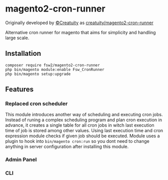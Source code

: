 # magento2-cron-runner

Originally developed by [&copy;Creatuity](https://creatuity.com/) as [creatuity/magento2-cron-runner](https://github.com/creatuity/magento2-cron-runner)

Alternative cron runner for magento that aims for simplicity and handling large scale.

## Installation
  
```
composer require fsw2/magento2-cron-runner
php bin/magento module:enable Fsw_CronRunner
php bin/magento setup:upgrade
```

## Features
  
### Replaced cron scheduler

This module introduces another way of scheduling and executing cron jobs. Instead of runing a complex scheduling program and plan cron execution in advance, it creates a single table for all cron jobs in witch last execution time of job is stored among other values. Using last execution time and cron expression module checks if given job should be executed. Module uses a plugin to hook into `bin/magento cron:run` so you dont need to change anything in server configuration after installing this module.

### Admin Panel


### CLI
